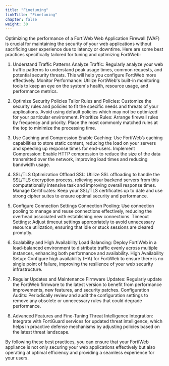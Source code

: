 ```yaml
---
title: "Finetuning"
linkTitle: "Finetuning"
chapter: false
weight: 30
---
```


Optimizing the performance of a FortiWeb Web Application Firewall (WAF) is crucial for maintaining the security of your web applications without sacrificing user experience due to latency or downtime. Here are some best practices specifically tailored for tuning and optimizing FortiWeb:

1. Understand Traffic Patterns
Analyze Traffic: Regularly analyze your web traffic patterns to understand peak usage times, common requests, and potential security threats. This will help you configure FortiWeb more effectively.
Monitor Performance: Utilize FortiWeb's built-in monitoring tools to keep an eye on the system's health, resource usage, and performance metrics.

2. Optimize Security Policies
Tailor Rules and Policies: Customize the security rules and policies to fit the specific needs and threats of your applications. Avoid using default policies which may not be optimized for your particular environment.
Prioritize Rules: Arrange firewall rules by frequency and priority. Place the most commonly matched rules at the top to minimize the processing time.

3. Use Caching and Compression
Enable Caching: Use FortiWeb’s caching capabilities to store static content, reducing the load on your servers and speeding up response times for end-users.
Implement Compression: Enable HTTP compression to reduce the size of the data transmitted over the network, improving load times and reducing bandwidth usage.

4. SSL/TLS Optimization
Offload SSL: Utilize SSL offloading to handle the SSL/TLS decryption process, relieving your backend servers from this computationally intensive task and improving overall response times.
Manage Certificates: Keep your SSL/TLS certificates up to date and use strong cipher suites to ensure optimal security and performance.

5. Configure Connection Settings
Connection Pooling: Use connection pooling to manage and reuse connections effectively, reducing the overhead associated with establishing new connections.
Timeout Settings: Adjust timeout settings appropriately to avoid unnecessary resource utilization, ensuring that idle or stuck sessions are cleared promptly.

6. Scalability and High Availability
Load Balancing: Deploy FortiWeb in a load-balanced environment to distribute traffic evenly across multiple instances, enhancing both performance and availability.
High Availability Setup: Configure high availability (HA) for FortiWeb to ensure there is no single point of failure, improving the resilience of your web security infrastructure.

7. Regular Updates and Maintenance
Firmware Updates: Regularly update the FortiWeb firmware to the latest version to benefit from performance improvements, new features, and security patches.
Configuration Audits: Periodically review and audit the configuration settings to remove any obsolete or unnecessary rules that could degrade performance.


8. Advanced Features and Fine-Tuning
Threat Intelligence Integration: Integrate with FortiGuard services for updated threat intelligence, which helps in proactive defense mechanisms by adjusting policies based on the latest threat landscape.


By following these best practices, you can ensure that your FortiWeb appliance is not only securing your web applications effectively but also operating at optimal efficiency and providing a seamless experience for your users.